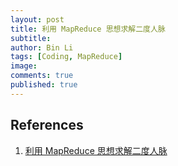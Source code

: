 ```yaml
---
layout: post
title: 利用 MapReduce 思想求解二度人脉
subtitle: 
author: Bin Li
tags: [Coding, MapReduce]
image: 
comments: true
published: true
---
```




## References
1. [利用 MapReduce 思想求解二度人脉](https://blog.csdn.net/yongh701/article/details/50630498)